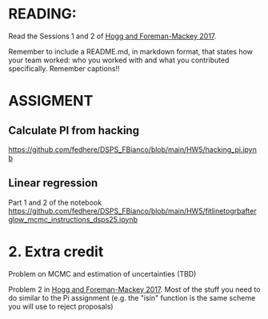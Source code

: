 # READING: 

Read the Sessions 1 and 2 of [Hogg and Foreman-Mackey 2017](https://arxiv.org/pdf/1710.06068.pdf).


Remember to include a README.md, in markdown format, that states how your team worked: who you worked with and what you contributed specifically. Remember captions!!

# ASSIGMENT

## Calculate PI from hacking
https://github.com/fedhere/DSPS_FBianco/blob/main/HW5/hacking_pi.ipynb

## Linear regression
Part 1 and 2 of the notebook https://github.com/fedhere/DSPS_FBianco/blob/main/HW5/fitlinetogrbafterglow_mcmc_instructions_dsps25.ipynb


# 2. Extra credit 

Problem on MCMC and estimation of uncertainties (TBD)

Problem 2 in [Hogg and Foreman-Mackey 2017](https://arxiv.org/pdf/1710.06068.pdf). Most of the stuff you need to do similar to the Pi assignment (e.g. the "isin" function is the same scheme you will use to reject proposals)
